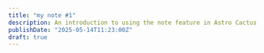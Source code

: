 ```yaml
---
title: "my note #1"
description: An introduction to using the note feature in Astro Cactus
publishDate: "2025-05-14T11:23:00Z"
draft: true
---
```


